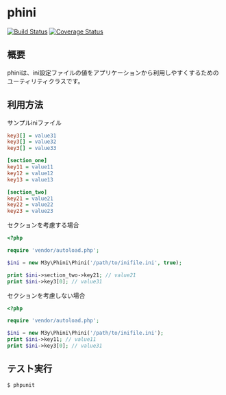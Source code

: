phini
=====
[![Build Status](https://travis-ci.org/m3y/phini.svg?branch=master)](https://travis-ci.org/m3y/phini)
[![Coverage Status](https://coveralls.io/repos/m3y/phini/badge.png?branch=master)](https://coveralls.io/r/m3y/phini?branch=master)

概要
----
phiniは、ini設定ファイルの値をアプリケーションから利用しやすくするためのユーティリティクラスです。

利用方法
--------

サンプルiniファイル
```ini
key3[] = value31
key3[] = value32
key3[] = value33

[section_one]
key11 = value11
key12 = value12
key13 = value13

[section_two]
key21 = value21
key22 = value22
key23 = value23
```

セクションを考慮する場合
```php
<?php

require 'vendor/autoload.php';

$ini = new M3y\Phini\Phini('/path/to/inifile.ini', true);

print $ini->section_two->key21; // value21
print $ini->key3[0]; // value31
```

セクションを考慮しない場合
```php
<?php

require 'vendor/autoload.php';

$ini = new M3y\Phini\Phini('/path/to/inifile.ini');
print $ini->key11; // value11
print $ini->key3[0]; // value31
```

テスト実行
----------
```
$ phpunit
```
